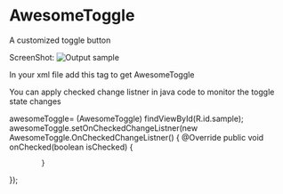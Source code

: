 # AwesomeToggle
A customized toggle button

ScreenShot:
![Output sample](https://github.com/jineshfrancs/AwesomeToggle/blob/master/screens/screen.gif)

In your xml file add this tag to get AwesomeToggle
 <p>
 <test.jinesh.awesometoggleproject.AwesomeToggle
        android:layout_width="100dp"
        android:layout_height="wrap_content"
        android:id="@+id/sample"
        app:inactive_background_color="@color/colorPrimary"
        app:active_background_color="@color/colorAccent"
        app:font_color="@color/white"
        app:inner_toggle_color="@color/white"
        />
  </p>      
You can apply checked change listner in java code to monitor the toggle state changes
  
  awesomeToggle= (AwesomeToggle) findViewById(R.id.sample);
  awesomeToggle.setOnCheckedChangeListner(new AwesomeToggle.OnCheckedChangeListner() {
            @Override
            public void onChecked(boolean isChecked) {
                
            }
  });
        
        
        
